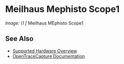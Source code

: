 # Meilhaus Mephisto Scope1
**Image: \1*
[*
Meilhaus MEphisto Scope1
## See Also
- [Supported Hardware Overview](../supported-hardware.md)
- [OpenTraceCapture Documentation](../../opentracecapture/overview.md)
